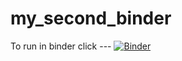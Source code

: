 # my_second_binder
To run in binder click ---
[![Binder](https://mybinder.org/badge_logo.svg)](https://mybinder.org/v2/gh/Keegantom20/my_second_binder/HEAD)
